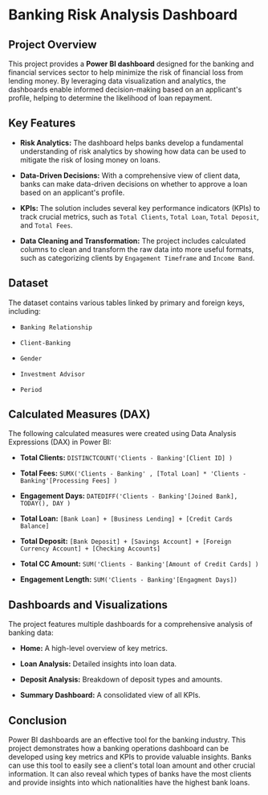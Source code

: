 # Banking Risk Analysis Dashboard
## Project Overview

This project provides a **Power BI dashboard** designed for the banking and financial services sector to help minimize the risk of financial loss from lending money. By leveraging data visualization and analytics, the dashboards enable informed decision-making based on an applicant's profile, helping to determine the likelihood of loan repayment.

## Key Features

- **Risk Analytics:** The dashboard helps banks develop a fundamental understanding of risk analytics by showing how data can be used to mitigate the risk of losing money on loans.

- **Data-Driven Decisions:** With a comprehensive view of client data, banks can make data-driven decisions on whether to approve a loan based on an applicant's profile.

- **KPIs:** The solution includes several key performance indicators (KPIs) to track crucial metrics, such as ```Total Clients```, ```Total Loan```, ```Total Deposit```, and ```Total Fees```.

- **Data Cleaning and Transformation:** The project includes calculated columns to clean and transform the raw data into more useful formats, such as categorizing clients by ```Engagement Timeframe``` and ```Income Band```.

## Dataset

The dataset contains various tables linked by primary and foreign keys, including:

-  ```Banking Relationship```

- ```Client-Banking ```

- ```Gender``` 

- ```Investment Advisor``` 

- ```Period```

## Calculated Measures (DAX)

The following calculated measures were created using Data Analysis Expressions (DAX) in Power BI:

- **Total Clients:** ```DISTINCTCOUNT('Clients - Banking'[Client ID] )``` 

- **Total Fees:** ```SUMX('Clients - Banking' , [Total Loan] * 'Clients - Banking'[Processing Fees] )``` 

- **Engagement Days:** ```DATEDIFF('Clients - Banking'[Joined Bank], TODAY(), DAY )```

- **Total Loan:** ```[Bank Loan] + [Business Lending] + [Credit Cards Balance]``` 

- **Total Deposit:** ```[Bank Deposit] + [Savings Account] + [Foreign Currency Account] + [Checking Accounts]``` 

- **Total CC Amount:** ```SUM('Clients - Banking'[Amount of Credit Cards] )```  

- **Engagement Length:** ```SUM('Clients - Banking'[Engagment Days])``` 

 ## Dashboards and Visualizations
 
The project features multiple dashboards for a comprehensive analysis of banking data:

- **Home:** A high-level overview of key metrics. 

- **Loan Analysis:** Detailed insights into loan data. 

- **Deposit Analysis:** Breakdown of deposit types and amounts. 

- **Summary Dashboard:** A consolidated view of all KPIs. 

## Conclusion

Power BI dashboards are an effective tool for the banking industry. This project demonstrates how a banking operations dashboard can be developed using key metrics and KPIs to provide valuable insights. Banks can use this tool to easily see a client's total loan amount and other crucial information. It can also reveal which types of banks have the most clients and provide insights into which nationalities have the highest bank loans.

















